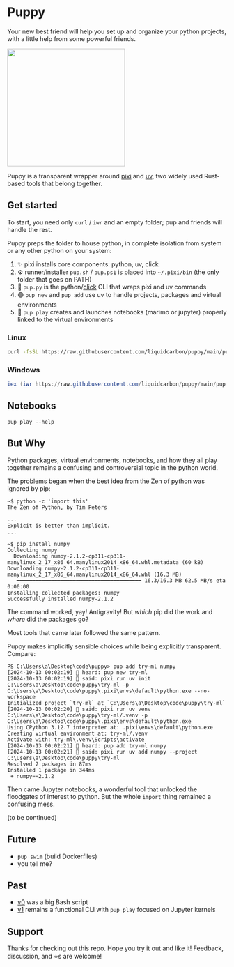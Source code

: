 # Puppy

Your new best friend will help you set up and organize your python projects, with a little help from some powerful friends.

<img src="https://github.com/liquidcarbon/puppy/assets/47034358/da604ebd-4ce3-4e5d-b88b-ef46de7367fc" width="270">

Puppy is a transparent wrapper around [pixi](https://github.com/prefix-dev/pixi/) and [uv](https://github.com/astral-sh/uv), two widely used Rust-based tools that belong together.

## Get started

To start, you need only `curl` / `iwr` and an empty folder; pup and friends will handle the rest.

Puppy preps the folder to house python, in complete isolation from system or any other python on your system:

1) ✨ pixi installs core components: python, uv, click
2) ⚙ runner/installer `pup.sh` / `pup.ps1` is placed into `~/.pixi/bin` (the only folder that goes on PATH)
3) 🐶 `pup.py` is the python/[click](https://github.com/pallets/click) CLI that wraps pixi and uv commands
4) 🟣 `pup new` and `pup add` use uv to handle projects, packages and virtual environments
5) 🥳 `pup play` creates and launches notebooks (marimo or jupyter) properly linked to the virtual environments

### Linux

```bash
curl -fsSL https://raw.githubusercontent.com/liquidcarbon/puppy/main/pup.sh | bash
```

### Windows

```powershell
iex (iwr https://raw.githubusercontent.com/liquidcarbon/puppy/main/pup.ps1).Content
```

## Notebooks

`pup play --help`

## But Why

Python packages, virtual environments, notebooks, and how they all play together remains a confusing and controversial topic in the python world.

The problems began when the best idea from the Zen of python was ignored by pip:

```
~$ python -c 'import this'
The Zen of Python, by Tim Peters

...
Explicit is better than implicit.
...

~$ pip install numpy
Collecting numpy
  Downloading numpy-2.1.2-cp311-cp311-manylinux_2_17_x86_64.manylinux2014_x86_64.whl.metadata (60 kB)
Downloading numpy-2.1.2-cp311-cp311-manylinux_2_17_x86_64.manylinux2014_x86_64.whl (16.3 MB)
   ━━━━━━━━━━━━━━━━━━━━━━━━━━━━━━━━━━━━━━━━ 16.3/16.3 MB 62.5 MB/s eta 0:00:00
Installing collected packages: numpy
Successfully installed numpy-2.1.2
```

The command worked, yay! Antigravity!  But *which* pip did the work and *where* did the packages go?

Most tools that came later followed the same pattern.

Puppy makes implicitly sensible choices while being explicitly transparent.  Compare:

```
PS C:\Users\a\Desktop\code\puppy> pup add try-ml numpy
[2024-10-13 00:02:19] 🐶 heard: pup new try-ml
[2024-10-13 00:02:19] 🐶 said: pixi run uv init C:\Users\a\Desktop\code\puppy\try-ml -p C:\Users\a\Desktop\code\puppy\.pixi\envs\default\python.exe --no-workspace
Initialized project `try-ml` at `C:\Users\a\Desktop\code\puppy\try-ml`
[2024-10-13 00:02:20] 🐶 said: pixi run uv venv C:\Users\a\Desktop\code\puppy\try-ml/.venv -p C:\Users\a\Desktop\code\puppy\.pixi\envs\default\python.exe
Using CPython 3.12.7 interpreter at: .pixi\envs\default\python.exe
Creating virtual environment at: try-ml/.venv
Activate with: try-ml\.venv\Scripts\activate
[2024-10-13 00:02:21] 🐶 heard: pup add try-ml numpy
[2024-10-13 00:02:21] 🐶 said: pixi run uv add numpy --project C:\Users\a\Desktop\code\puppy\try-ml
Resolved 2 packages in 87ms
Installed 1 package in 344ms
 + numpy==2.1.2
```

Then came Jupyter notebooks, a wonderful tool that unlocked the floodgates of interest to python.  But the whole `import` thing remained a confusing mess.

(to be continued)

## Future

- `pup swim` (build Dockerfiles)
- you tell me?

## Past

- [v0](https://github.com/liquidcarbon/puppy/tree/b474b1cd6c63b9fc80db5d81f954536a58aeab2a) was a big Bash script
- [v1](https://github.com/liquidcarbon/puppy/tree/v1) remains a functional CLI with `pup play` focused on Jupyter kernels

## Support

Thanks for checking out this repo.  Hope you try it out and like it!  Feedback, discussion, and ⭐s are welcome!